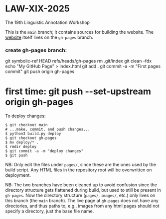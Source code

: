 # LAW-XIX-2025
The 19th Linguistic Annotation Workshop

This is the `main` branch; it contains sources for building the website.
The [website](https://sigann.github.io/LAW-XIX-2025) itself lives on the `gh-pages` branch.

### create gh-pages branch:

git symbolic-ref HEAD refs/heads/gh-pages
rm .git/index
git clean -fdx
echo "My GitHub Page" > index.html
git add .
git commit -a -m "First pages commit"
git push origin gh-pages
# first time: git push --set-upstream origin gh-pages


To deploy changes:

    $ git checkout main
    # ...make, commit, and push changes...
    $ python3 build.py deploy
    $ git checkout gh-pages
    $ mv deploy/* .
    $ rmdir deploy
    $ git commit -a -m "deploy changes"
    $ git push


NB: Only edit the files under `pages/`, since these are the ones used by the build script. Any HTML files in the repository root will be overwritten on deployment.

NB: The two branches have been cleaned up to avoid confusion since the directory structure gets flattened during build, but used to still be present in `gh-pages`. Now the directory structure (`pages/`, `images/`, etc.) only lives on this branch (the `main` branch). The live page at `gh-pages` does not have any directories, and thus paths to, e.g., images from any html pages should not specify a directory, just the base file name.

